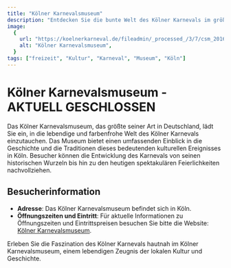 ```yaml
---
title: "Kölner Karnevalsmuseum"
description: "Entdecken Sie die bunte Welt des Kölner Karnevals im größten Karnevalsmuseum Deutschlands"
image:
  {
    url: "https://koelnerkarneval.de/fileadmin/_processed_/3/7/csm_20161031-tb-karnevalsmuseum-020_376188c928.jpg",
    alt: "Kölner Karnevalsmuseum",
  }
tags: ["freizeit", "Kultur", "Karneval", "Museum", "Köln"]
---
```


# Kölner Karnevalsmuseum - AKTUELL GESCHLOSSEN

Das Kölner Karnevalsmuseum, das größte seiner Art in Deutschland, lädt Sie ein, in die lebendige und farbenfrohe Welt des Kölner Karnevals einzutauchen. Das Museum bietet einen umfassenden Einblick in die Geschichte und die Traditionen dieses bedeutenden kulturellen Ereignisses in Köln. Besucher können die Entwicklung des Karnevals von seinen historischen Wurzeln bis hin zu den heutigen spektakulären Feierlichkeiten nachvollziehen.

## Besucherinformation

- **Adresse**: Das Kölner Karnevalsmuseum befindet sich in Köln.
- **Öffnungszeiten und Eintritt**: Für aktuelle Informationen zu Öffnungszeiten und Eintrittspreisen besuchen Sie bitte die Website: [Kölner Karnevalsmuseum](https://koelnerkarneval.de/karnevalsmuseum).

Erleben Sie die Faszination des Kölner Karnevals hautnah im Kölner Karnevalsmuseum, einem lebendigen Zeugnis der lokalen Kultur und Geschichte.
